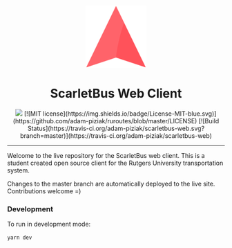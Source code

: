 <p align="center">
  <img src="/src/assets/icons/logo.svg" alt="Your image title" width="140"/>
</p>
<h1 align="center" >ScarletBus Web Client
</h1>
<p align="center">
<img src="https://img.shields.io/website/https/www.scarletbus.com.svg?label=status">
[![MIT license](https://img.shields.io/badge/License-MIT-blue.svg)](https://github.com/adam-piziak/ruroutes/blob/master/LICENSE)
[![Build Status](https://travis-ci.org/adam-piziak/scarletbus-web.svg?branch=master)](https://travis-ci.org/adam-piziak/scarletbus-web)
</p>
<hr/>

Welcome to the live repository for the ScarletBus web client. This is a student created open source client for the Rutgers University transportation system.

Changes to the master branch are automatically deployed to the live site. Contributions welcome =)
### Development
To run in development mode:
~~~~
yarn dev
~~~~
